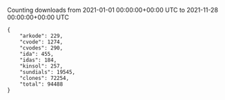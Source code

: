 
Counting downloads from 2021-01-01 00:00:00+00:00 UTC to 2021-11-28 00:00:00+00:00 UTC

```
{
    "arkode": 229,
    "cvode": 1274,
    "cvodes": 290,
    "ida": 455,
    "idas": 184,
    "kinsol": 257,
    "sundials": 19545,
    "clones": 72254,
    "total": 94488
}
```
